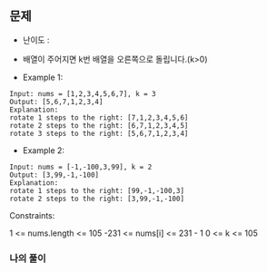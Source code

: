 ## 문제
- 난이도 :
- 배열이 주어지면 k번 배열을 오른쪽으로 돌립니다.(k>0)

- Example 1:
```
Input: nums = [1,2,3,4,5,6,7], k = 3
Output: [5,6,7,1,2,3,4]
Explanation:
rotate 1 steps to the right: [7,1,2,3,4,5,6]
rotate 2 steps to the right: [6,7,1,2,3,4,5]
rotate 3 steps to the right: [5,6,7,1,2,3,4]
```

- Example 2:
```
Input: nums = [-1,-100,3,99], k = 2
Output: [3,99,-1,-100]
Explanation: 
rotate 1 steps to the right: [99,-1,-100,3]
rotate 2 steps to the right: [3,99,-1,-100]
```

Constraints:

1 <= nums.length <= 105
-231 <= nums[i] <= 231 - 1
0 <= k <= 105

### 나의 풀이
```javascript


```
